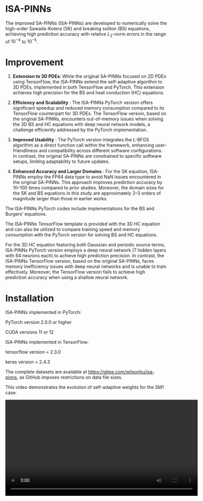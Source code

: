# ISA-PINNs

The improved SA-PINNs (ISA-PINNs) are developed to numerically solve the high-order Sawada-Kotera (SK) and breaking soliton (BS) equations, achieving high prediction accuracy with relative $L_2$-norm errors in the range of $10^{-4}$ to $10^{-5}$.

# Improvement

1.  **Extension to 3D PDEs**: While the original SA-PINNs focused on 2D PDEs using TensorFlow, the ISA-PINNs extend the self-adaptive algorithm to 3D PDEs, implemented in both TensorFlow and PyTorch.
This extension achieves high precision for the BS and heat conduction (HC) equations.

2.  **Efficiency and Scalability** : The ISA-PINNs PyTorch version offers significant speedup and reduced memory consumption compared to its TensorFlow counterpart for 3D PDEs.
The TensorFlow version, based on the original SA-PINNs, encounters out-of-memory issues when solving the 3D BS and HC equations with deep neural network models, a challenge efficiently addressed by the PyTorch implementation.

3.  **Improved Usability** : The PyTorch version integrates the L-BFGS algorithm as a direct function call within the framework, enhancing user-friendliness and compatibility across different software configurations.
In contrast, the original SA-PINNs are constrained to specific software setups, limiting adaptability to future updates.

4.  **Enhanced Accuracy and Larger Domains** : For the SK equation, ISA-PINNs employ the FP64 data type to avoid NaN issues encountered in the original SA-PINNs.
This approach improves prediction accuracy by $10$–$100$ times compared to prior studies.
Moreover, the domain sizes for the SK and BS equations in this study are approximately $2$–$3$ orders of magnitude larger than those in earlier works.

The ISA-PINNs PyTorch codes include implementations for the BS and Burgers' equations.

The ISA-PINNs TensorFlow template is provided with the 3D HC equation and can also be utilized to compare training speed and memory consumption with the PyTorch version for solving BS and HC equations.

For the 3D HC equation featuring both Gaussian and periodic source terms, ISA-PINNs PyTorch version employs a deep neural network (7 hidden layers with 64 neurons each) to achieve high prediction precision.
In contrast, the ISA-PINNs TensorFlow version, based on the original SA-PINNs, faces memory inefficiency issues with deep neural networks and is unable to train effectively.
Moreover, the TensorFlow version fails to achieve high prediction accuracy when using a shallow neural network.

# Installation
ISA-PINNs implemented in PyTorch:

PyTorch version 2.0.0 or higher

CUDA versions 11 or 12

ISA-PINNs implemented in TensorFlow:

tensorflow version = 2.3.0

keras version = 2.4.3

The complete datasets are available at https://gitee.com/wilsonhu/isa-pinns, as GitHub imposes restrictions on data file sizes.

This video demonstrates the evolution of self-adaptive weights for the SM1 case.

<video controls width="600">
  <source src="https://github.com/whufirst/ISA-PINNs/raw/refs/heads/main/sa-sm1-animation.mp4" type="video/mp4">
</video>
